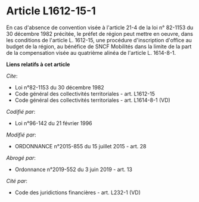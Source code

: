 # Article L1612-15-1

En cas d'absence de convention visée à l'article 21-4 de la loi n° 82-1153 du 30 décembre 1982 précitée, le préfet de région
peut mettre en oeuvre, dans les conditions de l'article L. 1612-15, une procédure d'inscription d'office au budget de la
région, au bénéfice de       SNCF Mobilités dans la limite de la part de la compensation visée au quatrième alinéa de
l'article L. 1614-8-1.

**Liens relatifs à cet article**

_Cite_:

  - Loi n°82-1153 du 30 décembre 1982
  - Code général des collectivités territoriales - art. L1612-15
  - Code général des collectivités territoriales - art. L1614-8-1 (VD)

_Codifié par_:

  - Loi n°96-142 du 21 février 1996

_Modifié par_:

  - ORDONNANCE n°2015-855 du 15 juillet 2015 - art. 28

_Abrogé par_:

  - Ordonnance n°2019-552 du 3 juin 2019 - art. 13

_Cité par_:

  - Code des juridictions financières - art. L232-1 (VD)

